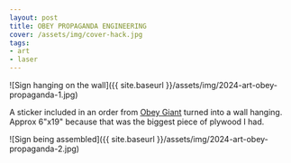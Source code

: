 ```yaml
---
layout: post
title: OBEY PROPAGANDA ENGINEERING
cover: /assets/img/cover-hack.jpg
tags:
- art
- laser
---
```


![Sign hanging on the wall]({{ site.baseurl }}/assets/img/2024-art-obey-propaganda-1.jpg)

A sticker included in an order from [Obey Giant](https://obeygiant.com/) turned
into a wall hanging.  Approx 6"x19" because that was the biggest piece of plywood I had.

![Sign being assembled]({{ site.baseurl }}/assets/img/2024-art-obey-propaganda-2.jpg)

